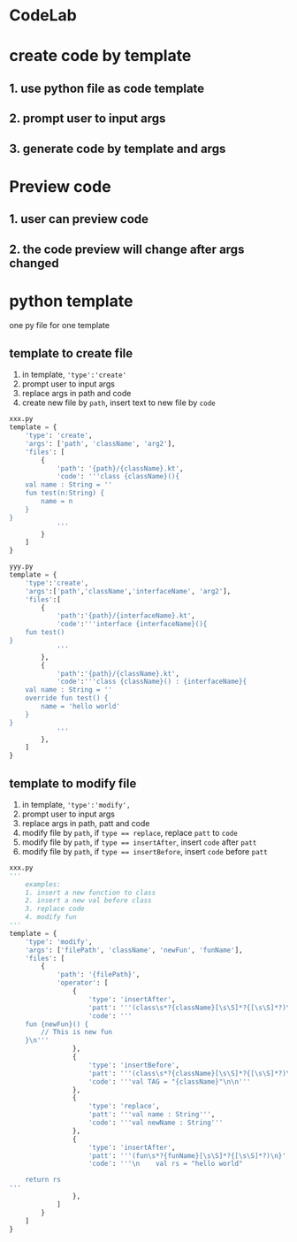 # CodeLab

# create code by template

## 1. use python file as code template
## 2. prompt user to input args
## 3. generate code by template and args


# Preview code
## 1. user can preview code
## 2. the code preview will change after args changed

# python template
one py file for one template

## template to create file
1. in template, ```'type':'create'```
2. prompt user to input args
3. replace args in path and code
4. create new file by ```path```, insert text to new file by ```code```


```python
xxx.py
template = {
    'type': 'create',
    'args': ['path', 'className', 'arg2'],
    'files': [
        {
            'path': '{path}/{className}.kt',
            'code': '''class {className}(){
    val name : String = ''
    fun test(n:String) {
        name = n
    }
}
            '''
        }
    ]
}

yyy.py
template = {
    'type':'create',
    'args':['path','className','interfaceName', 'arg2'],
    'files':[
        {
            'path':'{path}/{interfaceName}.kt',
            'code':'''interface {interfaceName}(){
    fun test()
}
            '''
        },
        {
            'path':'{path}/{className}.kt',
            'code':'''class {className}() : {interfaceName}{
    val name : String = ''
    override fun test() {
        name = 'hello world'
    }
}
            '''
        },
    ]
}
```

## template to modify file
1. in template, ```'type':'modify',```
2. prompt user to input args
3. replace args in path, patt and code
4. modify file by ```path```, if ```type == replace```, replace ```patt``` to ```code```
5. modify file by ```path```, if ```type == insertAfter```, insert ```code``` after ```patt```
6. modify file by ```path```, if ```type == insertBefore```, insert ```code``` before ```patt```


```python
xxx.py
'''
    examples:
    1. insert a new function to class
    2. insert a new val before class
    3. replace code
    4. modify fun
'''
template = {
    'type': 'modify',
    'args': ['filePath', 'className', 'newFun', 'funName'],
    'files': [
        {
            'path': '{filePath}',
            'operator': [
                {
                    'type': 'insertAfter',
                    'patt': '''(class\s*?{className}[\s\S]*?{[\s\S]*?)\n}''',
                    'code': '''
    fun {newFun}() {
        // This is new fun
    }\n'''
                },
                {
                    'type': 'insertBefore',
                    'patt': '''(class\s*?{className}[\s\S]*?{[\s\S]*?)\n}''',
                    'code': '''val TAG = "{className}"\n\n'''
                },
                {
                    'type': 'replace',
                    'patt': '''val name : String''',
                    'code': '''val newName : String'''
                },
                {
                    'type': 'insertAfter',
                    'patt': '''(fun\s*?{funName}[\s\S]*?{[\s\S]*?)\n}''',
                    'code': '''\n    val rs = "hello world"

    return rs
'''
                },
            ]
        }
    ]
}
```